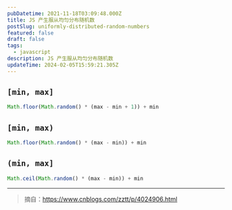 ```yaml
---
pubDatetime: 2021-11-18T03:09:48.000Z
title: JS 产生服从均匀分布随机数
postSlug: uniformly-distributed-random-numbers
featured: false
draft: false
tags:
  - javascript
description: JS 产生服从均匀分布随机数
updateTime: 2024-02-05T15:59:21.305Z
---
```


## `[min, max]`

```js
Math.floor(Math.random() * (max - min + 1)) + min
```

## `[min, max)`

```js
Math.floor(Math.random() * (max - min)) + min
```

## `(min, max]`

```js
Math.ceil(Math.random() * (max - min)) + min
```

---

> 摘自：<https://www.cnblogs.com/zztt/p/4024906.html>
